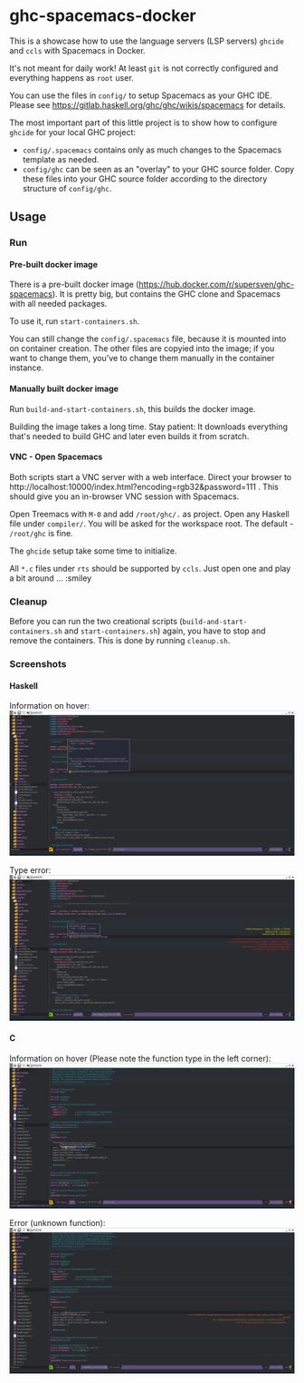 # ghc-spacemacs-docker

This is a showcase how to use the language servers (LSP servers) `ghcide` and
`ccls` with Spacemacs in Docker.

It's not meant for daily work! At least `git` is not correctly configured and
everything happens as `root` user.

You can use the files in `config/` to setup Spacemacs as your GHC IDE. Please see
https://gitlab.haskell.org/ghc/ghc/wikis/spacemacs for details.

The most important part of this little project is to show how to configure
`ghcide` for your local GHC project:

- `config/.spacemacs` contains only as much changes to the Spacemacs template as
  needed.
- `config/ghc` can be seen as an "overlay" to your GHC source folder. Copy these
  files into your GHC source folder according to the directory structure of
  `config/ghc`.

## Usage

### Run
#### Pre-built docker image
There is a pre-built docker image
(https://hub.docker.com/r/supersven/ghc-spacemacs). It is pretty big, but
contains the GHC clone and Spacemacs with all needed packages.

To use it, run `start-containers.sh`.

You can still change the `config/.spacemacs` file, because it is mounted into on
container creation. The other files are copyied into the image; if you want to
change them, you've to change them manually in the container instance.

#### Manually built docker image

Run `build-and-start-containers.sh`, this builds the docker image.

Building the image takes a long time. Stay patient: It downloads everything
that's needed to build GHC and later even builds it from scratch.

#### VNC - Open Spacemacs

Both scripts start a VNC server with a web interface. Direct your browser to
http://localhost:10000/index.html?encoding=rgb32&password=111 . This should give
you an in-browser VNC session with Spacemacs.

Open Treemacs with `M-0` and add `/root/ghc/.` as project. Open any Haskell file
under `compiler/`. You will be asked for the workspace root. The default -
`/root/ghc` is fine.

The `ghcide` setup take some time to initialize.

All `*.c` files under `rts` should be supported by `ccls`. Just open one and play a
bit around ... :smiley

### Cleanup
Before you can run the two creational scripts (`build-and-start-containers.sh`
and `start-containers.sh`) again, you have to stop and remove the containers.
This is done by running `cleanup.sh`.

### Screenshots

#### Haskell
Information on hover:
![Hover](screenshot_01.png)

Type error:
![Type Error](screenshot_02.png)

#### C
Information on hover (Please note the function type in the left corner):
![C - Hover](screenshot_03.png)

Error (unknown function):
![C - Error (unknown function)](screenshot_04.png)
